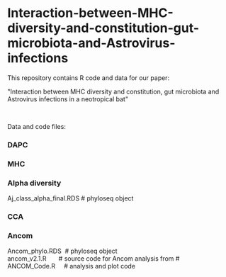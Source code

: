# Interaction-between-MHC-diversity-and-constitution-gut-microbiota-and-Astrovirus-infections
This repository contains R code and data for our paper: 

"Interaction between MHC diversity and constitution, gut microbiota and Astrovirus infections in a neotropical bat"

&nbsp;

Data and code files:

### DAPC ###


### MHC ###


### Alpha diversity ###
Aj_class_alpha_final.RDS # phyloseq object <br>

### CCA ###


### Ancom ###

Ancom_phylo.RDS&nbsp;&nbsp;# phyloseq object <br>
ancom_v2.1.R&nbsp;&nbsp;&nbsp;&nbsp;&nbsp;&nbsp;&nbsp;# source code for Ancom analysis from # <br>
ANCOM_Code.R&nbsp;&nbsp;&nbsp;&nbsp;&nbsp;# analysis and plot code <br>

